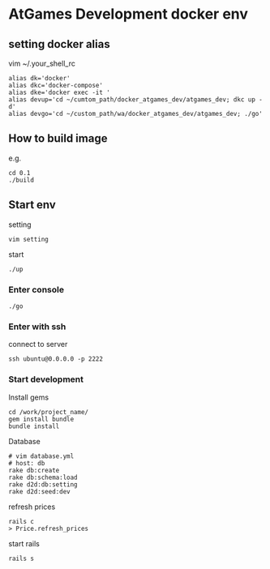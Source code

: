 # AtGames Development docker env

## setting docker alias
vim ~/.your_shell_rc
```
alias dk='docker'
alias dkc='docker-compose'
alias dke='docker exec -it '
alias devup='cd ~/cumtom_path/docker_atgames_dev/atgames_dev; dkc up -d'
alias devgo='cd ~/custom_path/wa/docker_atgames_dev/atgames_dev; ./go'
```

## How to build image
e.g.
```
cd 0.1
./build
```

## Start env
setting
```
vim setting
```

start
```
./up
```

### Enter console
```
./go
```

### Enter with ssh
connect to server
```
ssh ubuntu@0.0.0.0 -p 2222
```

### Start development
Install gems
```
cd /work/project_name/
gem install bundle
bundle install
```

Database
```
# vim database.yml
# host: db
rake db:create
rake db:schema:load
rake d2d:db:setting
rake d2d:seed:dev
```

refresh prices
```
rails c
> Price.refresh_prices
```

start rails
```
rails s
```
